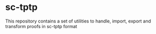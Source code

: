 # sc-tptp
This repository contains a set of utilities to handle, import, export and transform proofs in sc-tptp format
